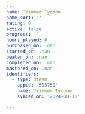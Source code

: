 ```yaml
---
name: Trimmer Tycoon
name_sort: ''
rating: 0
active: false
progress: ''
hours_played: 0
purchased_on: .nan
started_on: .nan
beaten_on: .nan
completed_on: .nan
mastered_on: .nan
identifiers:
  - type: steam
    appid: '505750'
    name: Trimmer Tycoon
    synced_on: '2024-08-30'

---
```

